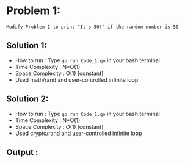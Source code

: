 # Problem 1:
```
Modify Problem-1 to print "It's 50!" if the random number is 50
```

## Solution 1: 

* How to run : Type `go run Code_1.go` in your bash terminal
* Time Complexity : N*O(1)
* Space Complexity : O(1) [constant]
* Used math/rand and user-controlled infinite loop

## Solution 2:

* How to run : Type `go run Code_1.go` in your bash terminal
* Time Complexity : N*O(1)
* Space Complexity : O(1) [constant]
* Used crypto/rand and user-controlled infinite loop

## Output :

